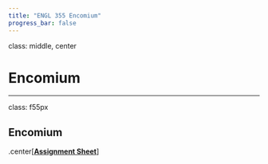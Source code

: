 ```yaml
---
title: "ENGL 355 Encomium"
progress_bar: false
---
```

class: middle, center

# Encomium
---
class: f55px
## Encomium

.center[[**Assignment Sheet**](http://andrew.pilsch.com/courses/engl355spr2017/assignments/encomium.pdf)]